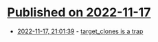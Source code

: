 # [Published on 2022-11-17](index.md)

* [2022-11-17, 21:01:39](https://lobste.rs/s/85g5fz/target_clones_is_trap) - [target_clones is a trap](https://cohost.org/zeux/post/321642-target-clones-is-a-t)

